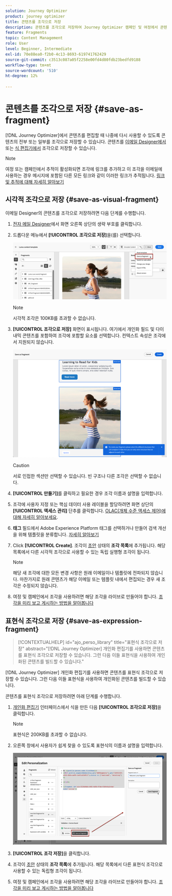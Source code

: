 ```yaml
---
solution: Journey Optimizer
product: journey optimizer
title: 콘텐츠를 조각으로 저장
description: 콘텐츠를 조각으로 저장하여 Journey Optimizer 캠페인 및 여정에서 콘텐츠를 재사용하는 방법에 대해 알아봅니다
feature: Fragments
topic: Content Management
role: User
level: Beginner, Intermediate
exl-id: 70e88ea0-f2b0-4c13-8693-619741762429
source-git-commit: c3513c087a05f2258e00fd4d80fdb23bedfd9188
workflow-type: tm+mt
source-wordcount: '510'
ht-degree: 12%

---
```


# 콘텐츠를 조각으로 저장 {#save-as-fragment}

[!DNL Journey Optimizer]에서 콘텐츠를 편집할 때 나중에 다시 사용할 수 있도록 콘텐츠의 전부 또는 일부를 조각으로 저장할 수 있습니다. 콘텐츠를 [이메일 Designer에서](#save-as-visual-fragment) 또는 [식 편집기에서](#save-as-expression-fragment) 조각으로 저장할 수 있습니다.

>[!NOTE]
>
>여정 또는 캠페인에서 추적이 활성화되면 조각에 링크를 추가하고 이 조각을 이메일에 사용하는 경우 메시지에 포함된 다른 모든 링크와 같이 이러한 링크가 추적됩니다. [링크 및 추적에 대해 자세히 알아보기](../email/message-tracking.md)

## 시각적 조각으로 저장 {#save-as-visual-fragment}

이메일 Designer의 콘텐츠를 조각으로 저장하려면 다음 단계를 수행합니다.

1. [전자 메일 Designer](../email/get-started-email-design.md)에서 화면 오른쪽 상단의 생략 부호를 클릭합니다.

1. 드롭다운 메뉴에서 **[!UICONTROL 조각으로 저장]**&#x200B;을(를) 선택합니다.

   ![](assets/fragment-save-as.png)

   >[!NOTE]
   >
   >시각적 조각은 100KB를 초과할 수 없습니다.

1. **[!UICONTROL 조각으로 저장]** 화면이 표시됩니다. 여기에서 개인화 필드 및 다이내믹 콘텐츠를 포함하여 조각에 포함할 요소를 선택합니다. 컨텍스트 속성은 조각에서 지원되지 않습니다.

   ![](assets/fragment-save-as-screen.png)

   >[!CAUTION]
   >
   >서로 인접한 섹션만 선택할 수 있습니다. 빈 구조나 다른 조각은 선택할 수 없습니다.

1. **[!UICONTROL 만들기]**&#x200B;를 클릭하고 필요한 경우 조각 이름과 설명을 입력합니다.

1. 조각에 사용자 지정 또는 핵심 데이터 사용 레이블을 할당하려면 화면 상단의 **[!UICONTROL 액세스 관리]** 단추를 클릭합니다. [OLAC(개체 수준 액세스 제어)에 대해 자세히 알아보세요](../administration/object-based-access.md).

1. **태그** 필드에서 Adobe Experience Platform 태그를 선택하거나 만들어 검색 개선을 위해 템플릿을 분류합니다. [자세히 알아보기](../start/search-filter-categorize.md#tags)

1. Click **[!UICONTROL Create]**. 조각이 [초안](#access-manage-fragments) 상태의 **조각 목록**&#x200B;에 추가됩니다. 해당 목록에서 다른 시각적 조각으로 사용할 수 있는 독립 실행형 조각이 됩니다.

   >[!NOTE]
   >
   >해당 새 조각에 대한 모든 변경 사항은 원래 이메일이나 템플릿에 전파되지 않습니다. 마찬가지로 원래 콘텐츠가 해당 이메일 또는 템플릿 내에서 편집되는 경우 새 조각은 수정되지 않습니다.

1. 여정 및 캠페인에서 조각을 사용하려면 해당 조각을 라이브로 만들어야 합니다. [조각을 미리 보고 게시하는 방법을 알아봅니다](../content-management/create-fragments.md#publish)

## 표현식 조각으로 저장 {#save-as-expression-fragment}

>[!CONTEXTUALHELP]
>id="ajo_perso_library"
>title="표현식 조각으로 저장"
>abstract="[!DNL Journey Optimizer] 개인화 편집기를 사용하면 콘텐츠를 표현식 조각으로 저장할 수 있습니다. 그런 다음 이들 표현식을 사용하여 개인화된 콘텐츠를 빌드할 수 있습니다."

[!DNL Journey Optimizer] 개인화 편집기를 사용하면 콘텐츠를 표현식 조각으로 저장할 수 있습니다. 그런 다음 이들 표현식을 사용하여 개인화된 콘텐츠를 빌드할 수 있습니다.

콘텐츠를 표현식 조각으로 저장하려면 아래 단계를 수행합니다.

1. [개인화 편집기](../personalization/personalization-build-expressions.md) 인터페이스에서 식을 만든 다음 **[!UICONTROL 조각으로 저장]**&#x200B;을 클릭합니다.

   >[!NOTE]
   >
   >표현식은 200KB를 초과할 수 없습니다.

1. 오른쪽 창에서 사용자가 쉽게 찾을 수 있도록 표현식의 이름과 설명을 입력합니다.

   ![](assets/expression-fragment-save-as.png)

1. **[!UICONTROL 조각 저장]**&#x200B;을 클릭합니다.

   <!--An expression fragment cannot be nested inside another fragment.-->

1. 조각이 [초안](#access-manage-fragments) 상태의 **조각 목록**&#x200B;에 추가됩니다. 해당 목록에서 다른 표현식 조각으로 사용할 수 있는 독립형 조각이 됩니다.

1. 여정 및 캠페인에서 조각을 사용하려면 해당 조각을 라이브로 만들어야 합니다. [조각을 미리 보고 게시하는 방법을 알아봅니다](../content-management/create-fragments.md#publish)
